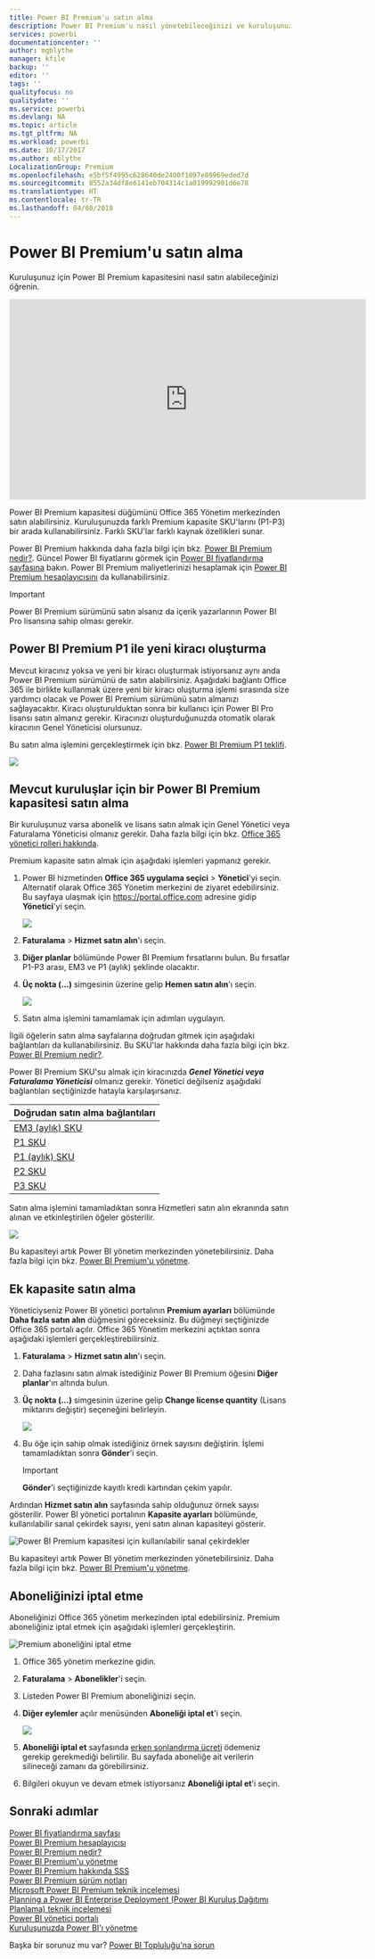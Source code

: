 ```yaml
---
title: Power BI Premium'u satın alma
description: Power BI Premium'u nasıl yönetebileceğinizi ve kuruluşunuzun tamamı için içeriğe nasıl erişebileceğinizi öğrenin.
services: powerbi
documentationcenter: ''
author: mgblythe
manager: kfile
backup: ''
editor: ''
tags: ''
qualityfocus: no
qualitydate: ''
ms.service: powerbi
ms.devlang: NA
ms.topic: article
ms.tgt_pltfrm: NA
ms.workload: powerbi
ms.date: 10/17/2017
ms.author: mblythe
LocalizationGroup: Premium
ms.openlocfilehash: e5bf5f4995c628640de2400f1097e89969eded7d
ms.sourcegitcommit: 8552a34df8e6141eb704314c1a019992901d6e78
ms.translationtype: HT
ms.contentlocale: tr-TR
ms.lasthandoff: 04/08/2018
---
```

# <a name="how-to-purchase-power-bi-premium"></a>Power BI Premium'u satın alma
Kuruluşunuz için Power BI Premium kapasitesini nasıl satın alabileceğinizi öğrenin.

<iframe width="640" height="360" src="https://www.youtube.com/embed/NkvYs5Qp4iA?rel=0&amp;showinfo=0" frameborder="0" allowfullscreen></iframe>

Power BI Premium kapasitesi düğümünü Office 365 Yönetim merkezinden satın alabilirsiniz. Kuruluşunuzda farklı Premium kapasite SKU'larını (P1-P3) bir arada kullanabilirsiniz. Farklı SKU'lar farklı kaynak özellikleri sunar.

Power BI Premium hakkında daha fazla bilgi için bkz. [Power BI Premium nedir?](service-premium.md). Güncel Power BI fiyatlarını görmek için [Power BI fiyatlandırma sayfasına](https://powerbi.microsoft.com/pricing/) bakın. Power BI Premium maliyetlerinizi hesaplamak için [Power BI Premium hesaplayıcısını](https://powerbi.microsoft.com/calculator/) da kullanabilirsiniz.

> [!IMPORTANT]
> Power BI Premium sürümünü satın alsanız da içerik yazarlarının Power BI Pro lisansına sahip olması gerekir.
> 
> 

## <a name="create-a-new-tenant-with-power-bi-premium-p1"></a>Power BI Premium P1 ile yeni kiracı oluşturma
Mevcut kiracınız yoksa ve yeni bir kiracı oluşturmak istiyorsanız aynı anda Power BI Premium sürümünü de satın alabilirsiniz. Aşağıdaki bağlantı Office 365 ile birlikte kullanmak üzere yeni bir kiracı oluşturma işlemi sırasında size yardımcı olacak ve Power BI Premium sürümünü satın almanızı sağlayacaktır. Kiracı oluşturulduktan sonra bir kullanıcı için Power BI Pro lisansı satın almanız gerekir. Kiracınızı oluşturduğunuzda otomatik olarak kiracının Genel Yöneticisi olursunuz.

Bu satın alma işlemini gerçekleştirmek için bkz. [Power BI Premium P1 teklifi](https://signup.microsoft.com/Signup?OfferId=b3ec5615-cc11-48de-967d-8d79f7cb0af1).

![](media/service-admin-premium-purchase/premium-purchase-with-tenant.png)

## <a name="purchase-a-power-bi-premium-capacity-for-an-existing-organization"></a>Mevcut kuruluşlar için bir Power BI Premium kapasitesi satın alma
Bir kuruluşunuz varsa abonelik ve lisans satın almak için Genel Yönetici veya Faturalama Yöneticisi olmanız gerekir. Daha fazla bilgi için bkz. [Office 365 yönetici rolleri hakkında](https://support.office.com/article/About-Office-365-admin-roles-da585eea-f576-4f55-a1e0-87090b6aaa9d).

Premium kapasite satın almak için aşağıdaki işlemleri yapmanız gerekir.

1. Power BI hizmetinden **Office 365 uygulama seçici** > **Yönetici**'yi seçin. Alternatif olarak Office 365 Yönetim merkezini de ziyaret edebilirsiniz. Bu sayfaya ulaşmak için https://portal.office.com adresine gidip **Yönetici**'yi seçin.
   
    ![](media/service-admin-premium-purchase/o365-app-picker.png)
2. **Faturalama** > **Hizmet satın alın**'ı seçin.
3. **Diğer planlar** bölümünde Power BI Premium fırsatlarını bulun. Bu fırsatlar P1-P3 arası, EM3 ve P1 (aylık) şeklinde olacaktır.
4. **Üç nokta (...)** simgesinin üzerine gelip **Hemen satın alın**'ı seçin.
   
    ![](media/service-admin-premium-purchase/premium-purchase.png)
5. Satın alma işlemini tamamlamak için adımları uygulayın.

İlgili öğelerin satın alma sayfalarına doğrudan gitmek için aşağıdaki bağlantıları da kullanabilirsiniz. Bu SKU'lar hakkında daha fazla bilgi için bkz. [Power BI Premium nedir?](service-premium.md#premiumskus).

Power BI Premium SKU'su almak için kiracınızda ***Genel Yönetici veya Faturalama Yöneticisi*** olmanız gerekir. Yönetici değilseniz aşağıdaki bağlantıları seçtiğinizde hatayla karşılaşırsanız.

| Doğrudan satın alma bağlantıları |
| --- |
| [EM3 (aylık) SKU](https://portal.office.com/commerce/completeorder.aspx?OfferId=4004702D-749C-4F74-BF47-3048F1833780&adminportal=1) |
| [P1 SKU](https://portal.office.com/commerce/completeorder.aspx?OfferId=b3ec5615-cc11-48de-967d-8d79f7cb0af1&adminportal=1) |
| [P1 (aylık) SKU](https://portal.office.com/commerce/completeorder.aspx?OfferId=E4C8EDD3-74A1-4D42-A738-C647972FBE81&adminportal=1) |
| [P2 SKU](https://portal.office.com/commerce/completeorder.aspx?OfferId=062F2AA7-B4BC-4B0E-980F-2072102D8605&adminportal=1) |
| [P3 SKU](https://portal.office.com/commerce/completeorder.aspx?OfferId=40c7d673-375c-42a1-84ca-f993a524fed0&adminportal=1) |

Satın alma işlemini tamamladıktan sonra Hizmetleri satın alın ekranında satın alınan ve etkinleştirilen öğeler gösterilir.

![](media/service-admin-premium-purchase/premium-purchased.png)

Bu kapasiteyi artık Power BI yönetim merkezinden yönetebilirsiniz. Daha fazla bilgi için bkz. [Power BI Premium'u yönetme](service-admin-premium-manage.md).

## <a name="purchase-more-capacities"></a>Ek kapasite satın alma
Yöneticiyseniz Power BI yönetici portalının **Premium ayarları** bölümünde **Daha fazla satın alın** düğmesini göreceksiniz. Bu düğmeyi seçtiğinizde Office 365 portalı açılır. Office 365 Yönetim merkezini açtıktan sonra aşağıdaki işlemleri gerçekleştirebilirsiniz.

1. **Faturalama** > **Hizmet satın alın**'ı seçin.
2. Daha fazlasını satın almak istediğiniz Power BI Premium öğesini **Diğer planlar**'ın altında bulun.
3. **Üç nokta (...)** simgesinin üzerine gelip **Change license quantity** (Lisans miktarını değiştir) seçeneğini belirleyin.
   
    ![](media/service-admin-premium-purchase/premium-purchase-more.png)
4. Bu öğe için sahip olmak istediğiniz örnek sayısını değiştirin. İşlemi tamamladıktan sonra **Gönder**'i seçin.
   
   > [!IMPORTANT]
   > **Gönder**'i seçtiğinizde kayıtlı kredi kartından çekim yapılır.
   > 
   > 

Ardından **Hizmet satın alın** sayfasında sahip olduğunuz örnek sayısı gösterilir. Power BI yönetici portalının **Kapasite ayarları** bölümünde, kullanılabilir sanal çekirdek sayısı, yeni satın alınan kapasiteyi gösterir.

![Power BI Premium kapasitesi için kullanılabilir sanal çekirdekler](media/service-admin-premium-purchase/premium-capacities.png)

Bu kapasiteyi artık Power BI yönetim merkezinden yönetebilirsiniz. Daha fazla bilgi için bkz. [Power BI Premium'u yönetme](service-admin-premium-manage.md).

## <a name="cancel-your-subscription"></a>Aboneliğinizi iptal etme
Aboneliğinizi Office 365 yönetim merkezinden iptal edebilirsiniz. Premium aboneliğiniz iptal etmek için aşağıdaki işlemleri gerçekleştirin.

![](media/service-admin-premium-purchase/premium-cancel-subscription.png "Premium aboneliğini iptal etme")

1. Office 365 yönetim merkezine gidin.
2. **Faturalama** > **Abonelikler**'i seçin.
3. Listeden Power BI Premium aboneliğinizi seçin.
4. **Diğer eylemler** açılır menüsünden **Aboneliği iptal et**'i seçin.
   
    ![](media/service-admin-premium-purchase/o365-more-actions.png)
5. **Aboneliği iptal et** sayfasında [erken sonlandırma ücreti](https://support.office.com/article/early-termination-fees-6487d4de-401a-466f-8bc3-c0beb5cc40d3) ödemeniz gerekip gerekmediği belirtilir. Bu sayfada aboneliğe ait verilerin silineceği zamanı da görebilirsiniz.
6. Bilgileri okuyun ve devam etmek istiyorsanız **Aboneliği iptal et**'i seçin.

## <a name="next-steps"></a>Sonraki adımlar
[Power BI fiyatlandırma sayfası](https://powerbi.microsoft.com/pricing/)  
[Power BI Premium hesaplayıcısı](https://powerbi.microsoft.com/calculator/)  
[Power BI Premium nedir?](service-premium.md)  
[Power BI Premium'u yönetme](service-admin-premium-manage.md)  
[Power BI Premium hakkında SSS](service-premium-faq.md)  
[Power BI Premium sürüm notları](service-premium-release-notes.md)  
[Microsoft Power BI Premium teknik incelemesi](https://aka.ms/pbipremiumwhitepaper)  
[Planning a Power BI Enterprise Deployment (Power BI Kuruluş Dağıtımı Planlama) teknik incelemesi](https://aka.ms/pbienterprisedeploy)  
[Power BI yönetici portalı](service-admin-portal.md)  
[Kuruluşunuzda Power BI'ı yönetme](service-admin-administering-power-bi-in-your-organization.md)  

Başka bir sorunuz mu var? [Power BI Topluluğu'na sorun](http://community.powerbi.com/)

